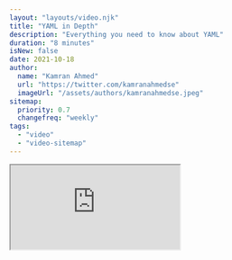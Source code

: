 ```yaml
---
layout: "layouts/video.njk"
title: "YAML in Depth"
description: "Everything you need to know about YAML"
duration: "8 minutes"
isNew: false
date: 2021-10-18
author:
  name: "Kamran Ahmed"
  url: "https://twitter.com/kamranahmedse"
  imageUrl: "/assets/authors/kamranahmedse.jpeg"
sitemap:
  priority: 0.7
  changefreq: "weekly"
tags:
  - "video"
  - "video-sitemap"
---
```


<iframe class="w-full aspect-video mb-5" src="https://www.youtube.com/embed/ImHSpwUlNVc" title="YAML in Depth"></iframe>
